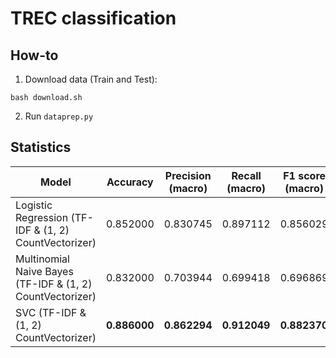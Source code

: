 # TREC classification

## How-to
1. Download data (Train and Test):
```
bash download.sh
```

2. Run `dataprep.py`

## Statistics

| Model                                                     | Accuracy | Precision (macro) | Recall (macro) | F1 score (macro) |
| --------------------------------------------------------- | -------- | ----------------- | -------------- | ---------------- |
| Logistic Regression (TF-IDF & (1, 2) CountVectorizer)     | 0.852000 | 0.830745          | 0.897112       | 0.856029         |
| Multinomial Naive Bayes (TF-IDF & (1, 2) CountVectorizer) | 0.832000 | 0.703944          | 0.699418       | 0.696869         |
| SVC (TF-IDF & (1, 2) CountVectorizer)                     | **0.886000** | **0.862294**          | **0.912049**       | **0.882370**         |
